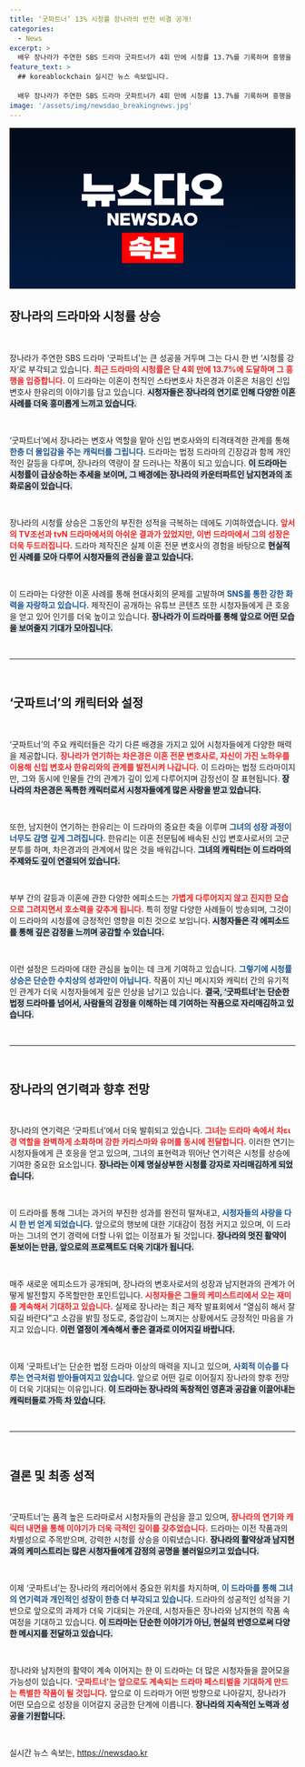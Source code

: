```yaml
---
title: ‘굿파트너’ 13% 시청률 장나라의 반전 비결 공개!
categories:
  - News
excerpt: >
  배우 장나라가 주연한 SBS 드라마 굿파트너가 4회 만에 시청률 13.7%를 기록하며 흥행을 일궈내고 있다. 이혼 전문 변호사로서의 시원한 활약과 기상천외한 이혼 사례들이 주목받으며 방송가의 이목을 끌고 있다.
feature_text: >
  ## koreablockchain 실시간 뉴스 속보입니다.

  배우 장나라가 주연한 SBS 드라마 굿파트너가 4회 만에 시청률 13.7%를 기록하며 흥행을 일궈내고 있다. 이혼 전문 변호사로서의 시원한 활약과 기상천외한 이혼 사례들이 주목받으며 방송가의 이목을 끌고 있다.
image: '/assets/img/newsdao_breakingnews.jpg'
---
```


<p><img src="/assets/img/newsdao_breakingnews.jpg" alt="koreablockchain 속보" /></p>

<h2 data-ke-size="size26">장나라의 드라마와 시청률 상승</h2>

<p data-ke-size="size16">&nbsp;</p> 

<p>장나라가 주연한 SBS 드라마 ‘굿파트너’는 큰 성공을 거두며 그는 다시 한 번 ‘시청률 강자’로 부각되고 있습니다. <b><span style="color: #ee2323;">최근 드라마의 시청률은 단 4회 만에 13.7%에 도달하며 그 흥행을 입증합니다.</span></b> 이 드라마는 이혼이 천직인 스타변호사 차은경과 이혼은 처음인 신입변호사 한유리의 이야기를 담고 있습니다. <b><span style="background-color: #21538527;">시청자들은 장나라의 연기로 인해 다양한 이혼 사례를 더욱 흥미롭게 느끼고 있습니다.</span></b></p>

<p data-ke-size="size16">&nbsp;</p>

<p>‘굿파트너’에서 장나라는 변호사 역할을 맡아 신입 변호사와의 티격태격한 관계를 통해 <b><span style="color: #1a5490;">한층 더 몰입감을 주는 캐릭터를 그립니다.</span></b> 드라마는 법정 드라마의 긴장감과 함께 개인적인 갈등을 다루며, 장나라의 역량이 잘 드러나는 작품이 되고 있습니다. <b><span style="background-color: #21538527;">이 드라마는 시청률이 급상승하는 추세을 보이며, 그 배경에는 장나라의 카운터파트인 남지현과의 조화로움이 있습니다.</span></b> </p>

<p data-ke-size="size16">&nbsp;</p>

<p>장나라의 시청률 상승은 그동안의 부진한 성적을 극복하는 데에도 기여하였습니다. <b><span style="color: #ee2323;">앞서의 TV조선과 tvN 드라마에서의 아쉬운 결과가 있었지만, 이번 드라마에서 그의 성장은 더욱 두드러집니다.</span></b> 드라마 제작진은 실제 이혼 전문 변호사의 경험을 바탕으로 <b><span style="background-color: #21538527;">현실적인 사례를 모아 다루어 시청자들의 관심을 끌고 있습니다.</span></b></p>

<p data-ke-size="size16">&nbsp;</p>

<p>이 드라마는 다양한 이혼 사례를 통해 현대사회의 문제를 고발하며 <b><span style="color: #1a5490;">SNS를 통한 강한 화력을 자랑하고 있습니다.</span></b> 제작진이 공개하는 유튜브 콘텐츠 또한 시청자들에게 큰 호응을 얻고 있어 인기를 더욱 높이고 있습니다. <b><span style="background-color: #21538527;">장나라가 이 드라마를 통해 앞으로 어떤 모습을 보여줄지 기대가 모아집니다.</span></b></p>

<p data-ke-size="size16">&nbsp;</p>

<hr> 

<p data-ke-size="size16">&nbsp;</p> 

<h2 data-ke-size="size26">‘굿파트너’의 캐릭터와 설정</h2>

<p data-ke-size="size16">&nbsp;</p> 

<p>‘굿파트너’의 주요 캐릭터들은 각기 다른 배경을 가지고 있어 시청자들에게 다양한 매력을 제공합니다. <b><span style="color: #ee2323;">장나라가 연기하는 차은경은 이혼 전문 변호사로, 자신이 가진 노하우를 이용해 신입 변호사 한유리와의 관계를 발전시켜 나갑니다.</span></b> 이 드라마는 법정 드라마이지만, 그와 동시에 인물들 간의 관계가 깊이 있게 다루어지며 감정선이 잘 표현됩니다. <b><span style="background-color: #21538527;">장나라의 차은경은 독특한 캐릭터로서 시청자들에게 많은 사랑을 받고 있습니다.</span></b></p>

<p data-ke-size="size16">&nbsp;</p>

<p>또한, 남지현이 연기하는 한유리는 이 드라마의 중요한 축을 이루며 <b><span style="color: #1a5490;">그녀의 성장 과정이 너무도 감명 깊게 그려집니다.</span></b> 한유리는 이혼 전문팀에 배속된 신입 변호사로서의 고군분투를 하며, 차은경과의 관계에서 많은 것을 배워갑니다. <b><span style="background-color: #21538527;">그녀의 캐릭터는 이 드라마의 주제와도 깊이 연결되어 있습니다.</span></b></p>

<p data-ke-size="size16">&nbsp;</p>

<p>부부 간의 갈등과 이혼에 관한 다양한 에피소드는 <b><span style="color: #ee2323;">가볍게 다루어지지 않고 진지한 모습으로 그려지면서 호소력을 갖추게 됩니다.</span></b> 특히 정말 다양한 사례들이 방송되며, 그것이 이 드라마의 시청률에 긍정적인 영향을 미친 것으로 보입니다. <b><span style="background-color: #21538527;">시청자들은 각 에피소드를 통해 깊은 감정을 느끼며 공감할 수 있습니다.</span></b></p>

<p data-ke-size="size16">&nbsp;</p>

<p>이런 설정은 드라마에 대한 관심을 높이는 데 크게 기여하고 있습니다. <b><span style="color: #1a5490;">그렇기에 시청률 상승은 단순한 수치상의 성과만이 아닙니다.</span></b> 작품이 지닌 메시지와 캐릭터 간의 유기적인 관계가 더욱 시청자들에게 깊은 인상을 남기고 있습니다. <b><span style="background-color: #21538527;">결국, ‘굿파트너’는 단순한 법정 드라마를 넘어서, 사람들의 감정을 이해하는 데 기여하는 작품으로 자리매김하고 있습니다.</span></b></p>

<p data-ke-size="size16">&nbsp;</p>

<hr>

<p data-ke-size="size16">&nbsp;</p>

<h2 data-ke-size="size26">장나라의 연기력과 향후 전망</h2>

<p data-ke-size="size16">&nbsp;</p>

<p>장나라의 연기력은 ‘굿파트너’에서 더욱 발휘되고 있습니다. <b><span style="color: #ee2323;">그녀는 드라마 속에서 차ει경 역할을 완벽하게 소화하며 강한 카리스마와 유머를 동시에 전달합니다.</span></b> 이러한 연기는 시청자들에게 큰 호응을 얻고 있으며, 그녀의 표현력과 뛰어난 연기력은 시청률 상승에 기여한 중요한 요소입니다. <b><span style="background-color: #21538527;">장나라는 이제 명실상부한 시청률 강자로 자리매김하게 되었습니다.</span></b></p>

<p data-ke-size="size16">&nbsp;</p>

<p>이 드라마를 통해 그녀는 과거의 부진한 성과를 완전히 떨쳐내고, <b><span style="color: #1a5490;">시청자들의 사랑을 다시 한 번 얻게 되었습니다.</span></b> 앞으로의 행보에 대한 기대감이 점점 커지고 있으며, 이 드라마는 그녀의 연기 경력에 더할 나위 없는 이정표가 될 것입니다. <b><span style="background-color: #21538527;">장나라의 멋진 활약이 돋보이는 만큼, 앞으로의 프로젝트도 더욱 기대가 됩니다.</span></b></p>

<p data-ke-size="size16">&nbsp;</p>

<p>매주 새로운 에피소드가 공개되며, 장나라의 변호사로서의 성장과 남지현과의 관계가 어떻게 발전할지 주목할만한 포인트입니다. <b><span style="color: #ee2323;">시청자들은 그들의 케미스트리에서 오는 재미를 계속해서 기대하고 있습니다.</span></b> 실제로 장나라는 최근 제작 발표회에서 “열심히 해서 잘 되길 바란다”고 소감을 밝힐 정도로, 중압감이 느껴지는 상황에서도 긍정적인 마음을 가지고 있습니다. <b><span style="background-color: #21538527;">이런 열정이 계속해서 좋은 결과로 이어지길 바랍니다.</span></b></p>

<p data-ke-size="size16">&nbsp;</p>

<p>이제 ‘굿파트너’는 단순한 법정 드라마 이상의 매력을 지니고 있으며, <b><span style="color: #1a5490;">사회적 이슈를 다루는 연극처럼 받아들여지고 있습니다.</span></b> 앞으로 어떤 길로 이어질지 장나라의 향후 전망이 더욱 기대되는 이유입니다. <b><span style="background-color: #21538527;">이 드라마는 장나라의 독창적인 영혼과 공감을 이끌어내는 캐릭터들로 가득 차 있습니다.</span></b></p>

<p data-ke-size="size16">&nbsp;</p>

<hr>

<p data-ke-size="size16">&nbsp;</p> 

<h2 data-ke-size="size26">결론 및 최종 성적</h2>

<p data-ke-size="size16">&nbsp;</p> 

<p>‘굿파트너’는 품격 높은 드라마로서 시청자들의 관심을 끌고 있으며, <b><span style="color: #ee2323;">장나라의 연기와 캐릭터 내면을 통해 이야기가 더욱 극적인 깊이를 갖추었습니다.</span></b> 드라마는 이전 작품과의 차별성으로 주목받으며, 강력한 시청률 상승을 이뤄냈습니다. <b><span style="background-color: #21538527;">장나라의 활약상과 남지현과의 케미스트리는 많은 시청자들에게 감정의 공명을 불러일으키고 있습니다.</span></b></p>

<p data-ke-size="size16">&nbsp;</p>

<p>이제 ‘굿파트너’는 장나라의 캐리어에서 중요한 위치를 차지하며, <b><span style="color: #1a5490;">이 드라마를 통해 그녀의 연기력과 개인적인 성장이 한층 더 부각되고 있습니다.</span></b> 드라마의 성공적인 성적을 기반으로 앞으로의 과제가 더욱 기대되는 가운데, 시청자들은 장나라와 남지현의 작품 속 여정을 기대하고 있습니다. <b><span style="background-color: #21538527;">이 드라마는 단순한 이야기가 아닌, 현실의 반영으로써 다양한 메시지를 전달하고 있습니다.</span></b></p>

<p data-ke-size="size16">&nbsp;</p>

<p>장나라와 남지현의 활약이 계속 이어지는 한 이 드라마는 더 많은 시청자들을 끌어모을 가능성이 있습니다. <b><span style="color: #ee2323;">‘굿파트너’는 앞으로도 계속되는 드라마 페스티벌을 기대하게 만드는 특별한 작품이 될 것입니다.</span></b> 앞으로 이 드라마가 어떤 방향으로 나아갈지, 장나라가 어떤 모습으로 성장을 이어갈지 궁금한 단계에 이릅니다. <b><span style="background-color: #21538527;">장나라의 지속적인 노력과 성공을 기원합니다.</span></b></p>

<p data-ke-size="size16">&nbsp;</p>
실시간 뉴스 속보는, <a href="https://newsdao.kr" rel="dofollow">https://newsdao.kr</a>


